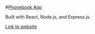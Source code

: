 #[Phonebook App](https://calm-refuge-58064.herokuapp.com)

Built with React, Node.js, and Express.js. 

[Link to website](https://calm-refuge-58064.herokuapp.com)